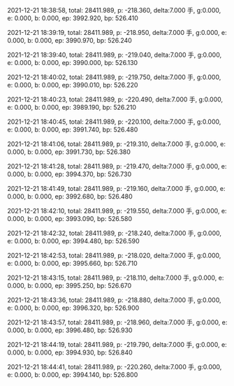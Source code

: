 2021-12-21 18:38:58, total: 28411.989, p: -218.360, delta:7.000 手, g:0.000, e: 0.000, b: 0.000, ep: 3992.920, bp: 526.410

2021-12-21 18:39:19, total: 28411.989, p: -218.950, delta:7.000 手, g:0.000, e: 0.000, b: 0.000, ep: 3990.970, bp: 526.240

2021-12-21 18:39:40, total: 28411.989, p: -219.040, delta:7.000 手, g:0.000, e: 0.000, b: 0.000, ep: 3990.000, bp: 526.130

2021-12-21 18:40:02, total: 28411.989, p: -219.750, delta:7.000 手, g:0.000, e: 0.000, b: 0.000, ep: 3990.010, bp: 526.220

2021-12-21 18:40:23, total: 28411.989, p: -220.490, delta:7.000 手, g:0.000, e: 0.000, b: 0.000, ep: 3989.190, bp: 526.210

2021-12-21 18:40:45, total: 28411.989, p: -220.100, delta:7.000 手, g:0.000, e: 0.000, b: 0.000, ep: 3991.740, bp: 526.480

2021-12-21 18:41:06, total: 28411.989, p: -219.310, delta:7.000 手, g:0.000, e: 0.000, b: 0.000, ep: 3991.730, bp: 526.380

2021-12-21 18:41:28, total: 28411.989, p: -219.470, delta:7.000 手, g:0.000, e: 0.000, b: 0.000, ep: 3994.370, bp: 526.730

2021-12-21 18:41:49, total: 28411.989, p: -219.160, delta:7.000 手, g:0.000, e: 0.000, b: 0.000, ep: 3992.680, bp: 526.480

2021-12-21 18:42:10, total: 28411.989, p: -219.550, delta:7.000 手, g:0.000, e: 0.000, b: 0.000, ep: 3993.090, bp: 526.580

2021-12-21 18:42:32, total: 28411.989, p: -218.240, delta:7.000 手, g:0.000, e: 0.000, b: 0.000, ep: 3994.480, bp: 526.590

2021-12-21 18:42:53, total: 28411.989, p: -218.020, delta:7.000 手, g:0.000, e: 0.000, b: 0.000, ep: 3995.660, bp: 526.710

2021-12-21 18:43:15, total: 28411.989, p: -218.110, delta:7.000 手, g:0.000, e: 0.000, b: 0.000, ep: 3995.250, bp: 526.670

2021-12-21 18:43:36, total: 28411.989, p: -218.880, delta:7.000 手, g:0.000, e: 0.000, b: 0.000, ep: 3996.320, bp: 526.900

2021-12-21 18:43:57, total: 28411.989, p: -218.960, delta:7.000 手, g:0.000, e: 0.000, b: 0.000, ep: 3996.480, bp: 526.930

2021-12-21 18:44:19, total: 28411.989, p: -219.790, delta:7.000 手, g:0.000, e: 0.000, b: 0.000, ep: 3994.930, bp: 526.840

2021-12-21 18:44:41, total: 28411.989, p: -220.260, delta:7.000 手, g:0.000, e: 0.000, b: 0.000, ep: 3994.140, bp: 526.800